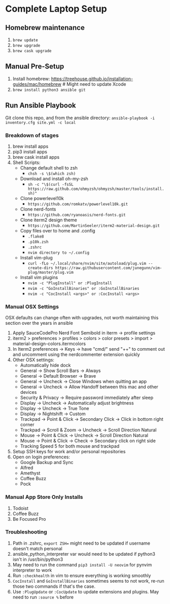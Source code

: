 # Complete Laptop Setup

## Homebrew maintenance

1. `brew update`
2. `brew upgrade`
3. `brew cask upgrade`

## Manual Pre-Setup

1. Install homebrew: https://treehouse.github.io/installation-guides/mac/homebrew # Might need to update Xcode
2. `brew install python3 ansible git`

## Run Ansible Playbook

Git clone this repo, and from the ansible directory:
`ansible-playbook -i inventory.cfg site.yml -c local`

### Breakdown of stages

1. brew install apps
2. pip3 install apps
3. brew cask install apps
4. Shell Scripts:
    * Change default shell to zsh
      * `chsh -s \$(which zsh)`
    * Download and install oh-my-zsh
      * `sh -c "\$(curl -fsSL https://raw.github.com/ohmyzsh/ohmyzsh/master/tools/install.sh)"`
    * Clone powerlevel10k
      * `https://github.com/romkatv/powerlevel10k.git`
    * Clone nerd-fonts
      * `https://github.com/ryanoasis/nerd-fonts.git`
    * Clone iterm2 design theme
      * `https://github.com/MartinSeeler/iterm2-material-design.git`
    * Copy files over to home and .config
      * `.flake8`
      * `.p10k.zsh`
      * `.zshrc`
      * `nvim directory to ~/.config`
    * Install vim-plug
      * `curl -fLo ~/.local/share/nvim/site/autoload/plug.vim --create-dirs https://raw.githubusercontent.com/junegunn/vim-plug/master/plug.vim`
    * Install vim plugins
      * `nvim -c "PlugInstall" or :PlugInstall`
      * `nvim -c "GoInstallBinaries" or :GoInstallBinaries`
      * `nvim -c "CocInstall <args>" or :CocInstall <args>`

### Manual OSX Settings

OSX defaults can change often with upgrades, not worth maintaining this section over the years in ansible

1. Apply SauceCodePro Nerd Font Semibold in iterm -> profile settings
2. iterm2 > preferences > profiles > colors > color presets > import > material-design-colors.itermcolors
3. In Iterm2 preferences -> Keys -> have "cmd/" send "++" to comment out and uncomment using the nerdcommenter extension quickly
4. Other OSX settings:
    * Automatically hide dock
    * General -> Show Scroll Bars -> Always
    * General -> Default Browser -> Brave
    * General -> Uncheck -> Close Windows when quitting an app
    * General -> Uncheck -> Allow Handoff between this mac and other devices
    * Security & Privacy -> Require password immediately after sleep
    * Display -> Uncheck -> Automatically adjust brightness
    * Display -> Uncheck -> True Tone
    * Display -> Nightshift -> Custom
    * Trackpad -> Point & Click -> Secondary Click -> Click in bottom right corner
    * Trackpad -> Scroll & Zoom -> Uncheck -> Scroll Direction Natural
    * Mouse -> Point & Click -> Uncheck -> Scroll Direction Natural
    * Mouse -> Point & Click -> Check -> Secondary click on right side
    * Tracking Speed 5 for both mouse and trackpad
5. Setup SSH keys for work and/or personal repositories
6. Open on login preferences:
    * Google Backup and Sync
    * Alfred
    * Amethyst
    * Coffee Buzz
    * Pock

### Manual App Store Only Installs
1. Todoist
2. Coffee Buzz
3. Be Focused Pro

### Troubleshooting
1. Path in .zshrc, `export ZSH=` might need to be updated if username doesn't match personal
2. ansible_python_interpreter var would need to be updated if python3 isn't in /usr/bin/python3
3. May need to run the command `pip3 install -U neovim` for pynvim interpreter to work
4. Run `:checkhealth` in vim to ensure everything is working smoothly
5. `CocInstall` and `GoInstallBinaries` sometimes seems to not work, re-run those two commands if
that's the case.
6. Use `:PlugUpdate` or `:CocUpdate` to update extensions and plugins. May need to run `:source %` before
